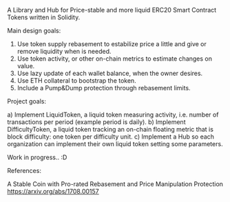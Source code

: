 A Library and Hub for Price-stable and more liquid ERC20 Smart Contract Tokens written in Solidity.

Main design goals:

1) Use token supply rebasement to estabilize price a little and give or remove liquidity when is needed.
2) Use token activity, or other on-chain metrics to estimate changes on value.
2) Use lazy update of each wallet balance, when the owner desires.
3) Use ETH collateral to bootstrap the token.
4) Include a Pump&Dump protection through rebasement limits.

Project goals:

a) Implement LiquidToken, a liquid token measuring activity, i.e. number of transactions per period (example period is daily).
b) Implement DifficultyToken, a liquid token tracking an on-chain floating metric that is block difficulty: one token per difficulty unit.
c) Implement a Hub so each organization can implement their own liquid token setting some parameters.

Work in progress.. :D

References:

A Stable Coin with Pro-rated Rebasement and Price Manipulation Protection
https://arxiv.org/abs/1708.00157